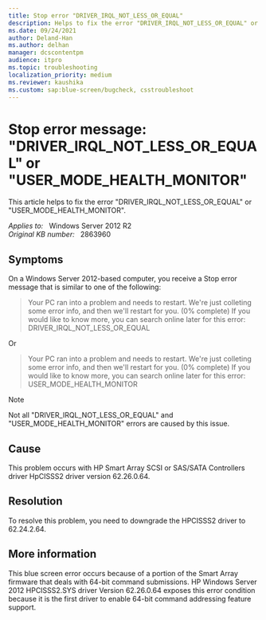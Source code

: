 ```yaml
---
title: Stop error "DRIVER_IRQL_NOT_LESS_OR_EQUAL"
description: Helps to fix the error "DRIVER_IRQL_NOT_LESS_OR_EQUAL" or "USER_MODE_HEALTH_MONITOR"
ms.date: 09/24/2021
author: Deland-Han
ms.author: delhan
manager: dcscontentpm
audience: itpro
ms.topic: troubleshooting
localization_priority: medium
ms.reviewer: kaushika
ms.custom: sap:blue-screen/bugcheck, csstroubleshoot
---
```

# Stop error message: "DRIVER_IRQL_NOT_LESS_OR_EQUAL" or "USER_MODE_HEALTH_MONITOR"

This article helps to fix the error "DRIVER_IRQL_NOT_LESS_OR_EQUAL" or "USER_MODE_HEALTH_MONITOR".

_Applies to:_ &nbsp; Windows Server 2012 R2  
_Original KB number:_ &nbsp; 2863960

## Symptoms

On a Windows Server 2012-based computer, you receive a Stop error message that is similar to one of the following:

>Your PC ran into a problem and needs to restart. We're just colleting some error info, and then we'll restart for you. (0% complete)
If you would like to know more, you can search online later for this error: DRIVER_IRQL_NOT_LESS_OR_EQUAL

Or

>Your PC ran into a problem and needs to restart. We're just colleting some error info, and then we'll restart for you. (0% complete)
If you would like to know more, you can search online later for this error: USER_MODE_HEALTH_MONITOR

> [!NOTE]
> Not all "DRIVER_IRQL_NOT_LESS_OR_EQUAL" and "USER_MODE_HEALTH_MONITOR" errors are caused by this issue.

## Cause

This problem occurs with HP Smart Array SCSI or SAS/SATA Controllers driver HpCISSS2 driver version 62.26.0.64.

## Resolution

To resolve this problem, you need to downgrade the HPCISSS2 driver to 62.24.2.64.

## More information

This blue screen error occurs because of a portion of the Smart Array firmware that deals with 64-bit command submissions. HP Windows Server 2012 HPCISSS2.SYS driver Version 62.26.0.64 exposes this error condition because it is the first driver to enable 64-bit command addressing feature support.
